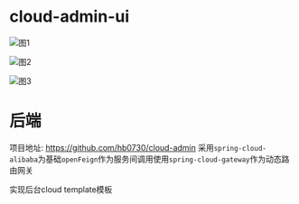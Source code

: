# cloud-admin-ui

![图1](https://github.com/hb0730/cloud-admin-ui/blob/master/image/TIM%E5%9B%BE%E7%89%8720200319160148.png)

![图2](https://github.com/hb0730/cloud-admin-ui/blob/master/image/TIM%E5%9B%BE%E7%89%8720200319160331.png)

![图3](https://github.com/hb0730/cloud-admin-ui/blob/master/image/TIM%E5%9B%BE%E7%89%8720200319160350.png)

# 后端

 项目地址: <https://github.com/hb0730/cloud-admin>
 采用`spring-cloud-alibaba`为基础`openFeign`作为服务间调用使用`spring-cloud-gateway`作为动态路由网关
 
 实现后台cloud template模板
